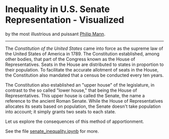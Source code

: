 # Inequality in U.S. Senate Representation - Visualized

by the most illustrious and puissant [Philip Mann](https://github.com/philmann7).

---

The *Constitution of the United States* came into force as the supreme law of the United States of America in 1789. The Constitution established, among other bodies, that part of the Congress known as the House of Representatives. Seats in the House are distributed to states in proportion to their population. To facilitate the accurate allotment of seats in the House, the Constitution also mandated that a census be conducted every ten years. 

The Constitution also established an "upper house" of the legislature, in contrast to the so called "lower house," that being the House of Representatives. This upper house is called the Senate, the name a reference to the ancient Roman Senate. While the House of Representatives allocates its seats based on population, the Senate doesn't take population into account; it simply grants two seats to each state.

Let us explore the consequences of this method of apportionment.

See the file [senate_inequality.ipynb](https://nbviewer.org/github/philmann7/senate-power/blob/main/senate_inequality.ipynb) for more.
